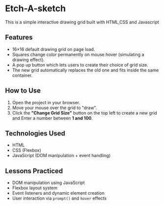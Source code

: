 # Etch-A-sketch
This is a simple interactive drawing grid built with HTML,CSS and Javascript

##  Features

- 16×16 default drawing grid on page load.
- Squares change color permanently on mouse hover (simulating a drawing effect).
- A pop up button which lets users to create their choice of grid size.
- The new grid automatically replaces the old one and fits inside the same container.

##  How to Use

1. Open the project in your browser.
2. Move your mouse over the grid to "draw".
3. Click the **"Change Grid Size"** button on the top left to create a new grid and Enter a number between **1 and 100**.

##  Technologies Used

- HTML
- CSS (Flexbox)
- JavaScript (DOM manipulation + event handling)


##  Lessons Practiced

- DOM manipulation using JavaScript
- Flexbox layout system
- Event listeners and dynamic element creation
- User interaction via `prompt()` and `hover` effects

